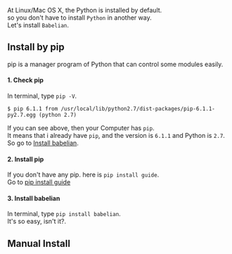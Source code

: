 At Linux/Mac OS X, the Python is installed by default.  
so you don't have to install `Python` in another way.  
Let's install `Babelian`.

## Install by pip
pip is a manager program of Python that can control some modules easily.  

#### 1. Check pip
In terminal, type `pip -V`.  
```shell
$ pip 6.1.1 from /usr/local/lib/python2.7/dist-packages/pip-6.1.1-py2.7.egg (python 2.7)
```
If you can see above, then your Computer has `pip`.  
It means that i already have `pip`, and the version is `6.1.1` and Python is `2.7`.  
So go to [Install babelian](#3.-install-babelian).

#### 2. Install pip
If you don't have any pip. here is `pip install guide`.  
Go to [pip install guide](https://pip.pypa.io/en/latest/installing.html)

#### 3. Install babelian
In terminal, type `pip install babelian`.  
It's so easy, isn't it?.

## Manual Install
